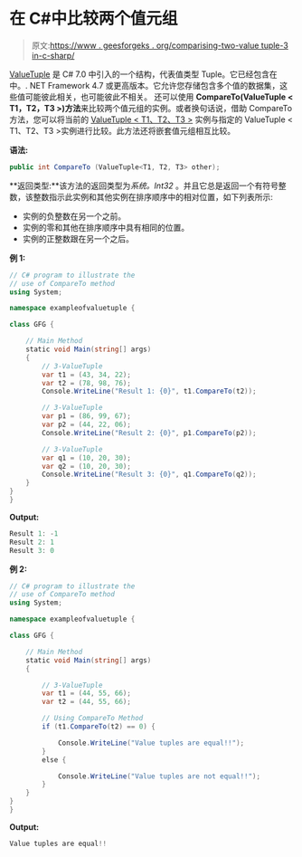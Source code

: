 # 在 C#中比较两个值元组

> 原文:[https://www . geesforgeks . org/comparising-two-value tuple-3 in-c-sharp/](https://www.geeksforgeeks.org/comparing-two-valuetuple-3-in-c-sharp/)

[ValueTuple](https://www.geeksforgeeks.org/valuetuple-in-c-sharp/) 是 C# 7.0 中引入的一个结构，代表值类型 Tuple。它已经包含在中。. NET Framework 4.7 或更高版本。它允许您存储包含多个值的数据集，这些值可能彼此相关，也可能彼此不相关。
还可以使用 **CompareTo(ValueTuple < T1，T2，T3 >)方法**来比较两个值元组的实例。或者换句话说，借助 CompareTo 方法，您可以将当前的 [ValueTuple < T1、T2、T3 >](https://www.geeksforgeeks.org/c-sharp-valuetuple-3-struct/) 实例与指定的 ValueTuple < T1、T2、T3 >实例进行比较。此方法还将嵌套值元组相互比较。

**语法:**

```cs
public int CompareTo (ValueTuple<T1, T2, T3> other);

```

**返回类型:**该方法的返回类型为*系统。Int32* 。并且它总是返回一个有符号整数，该整数指示此实例和其他实例在排序顺序中的相对位置，如下列表所示:

*   实例的负整数在另一个之前。
*   实例的零和其他在排序顺序中具有相同的位置。
*   实例的正整数跟在另一个之后。

**例 1:**

```cs
// C# program to illustrate the 
// use of CompareTo method
using System;

namespace exampleofvaluetuple {

class GFG {

    // Main Method
    static void Main(string[] args)
    {
        // 3-ValueTuple
        var t1 = (43, 34, 22);
        var t2 = (78, 98, 76);
        Console.WriteLine("Result 1: {0}", t1.CompareTo(t2));

        // 3-ValueTuple
        var p1 = (86, 99, 67);
        var p2 = (44, 22, 06);
        Console.WriteLine("Result 2: {0}", p1.CompareTo(p2));

        // 3-ValueTuple
        var q1 = (10, 20, 30);
        var q2 = (10, 20, 30);
        Console.WriteLine("Result 3: {0}", q1.CompareTo(q2));
    }
}
}
```

**Output:**

```cs
Result 1: -1
Result 2: 1
Result 3: 0

```

**例 2:**

```cs
// C# program to illustrate the
// use of CompareTo method
using System;

namespace exampleofvaluetuple {

class GFG {

    // Main Method
    static void Main(string[] args)
    {

        // 3-ValueTuple
        var t1 = (44, 55, 66);
        var t2 = (44, 55, 66);

        // Using CompareTo Method
        if (t1.CompareTo(t2) == 0) {

            Console.WriteLine("Value tuples are equal!!");
        }
        else {

            Console.WriteLine("Value tuples are not equal!!");
        }
    }
}
}
```

**Output:**

```cs
Value tuples are equal!!

```